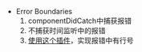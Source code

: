 - Error Boundaries
   1. componentDidCatch中捕获报错
   2. 不捕获时间监听中的报错
   3. [使用这个插件](https://www.npmjs.com/package/babel-plugin-transform-react-jsx-source)，实现报错中有行号